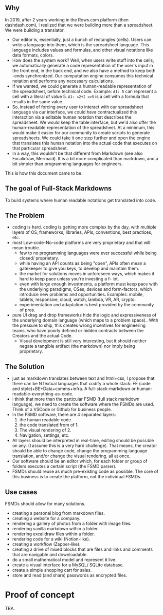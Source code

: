 ## Why

In 2019, after 2 years working in the Rows.com platform (then dashdash.com), I realized that we were building more than a spreadsheet. We were building a translator. 

- Our editor is, essentially, just a bunch of rectangles (cells). Users can write a language into them, which is the spreadsheet language. This language includes values and formulas, and other visual notations like data formats, colors. 
- How does the system work? Well, when users write stuff into the cells, we automatically generate a code representation of the user's input in the front end, in the back end, and we also have a method to keep both -ends synchronized. Our computation engine consumes this technical notation and performs any necessary calculations.
- If we wanted, we could generate a human-readable representation of the spreadsheet, before technical code. Example: `A1: 5` can represent a cell with a literal of value 5. `A1: =2+2 =>5` is a cell with a formula that results in the same value. 
- So, instead of forcing every user to interact with our spreadsheet language via our interface, we could have contractualized this interaction via a editable human notation that describes the spreadsheet. We would keep the table interface, but we'd also offer the human-readable representation of the spreadsheet. At a minimum, this would make it easier for our community to create scripts to generate spreadsheets. We could take it one step further and open the engine that translates this human notation into the actual code that executes on that particular spreadsheet.
- In a way, this wouldn't be that different from Markdown (see also Excalidraw, Mermaid). It is a bit more complicated than markdown, and a bit simpler than programming languages for engineers. 

This is how this document came to be. 

## The goal of Full-Stack Markdowns

To build systems where human readable notations get translated into code.

## The Problem

- coding is hard. coding is getting more complex by the day, with multiple layers of OS, frameworks, libraries, APIs, conventions, best practices, etc.
- most Low-code-No-code platforms are very proprietary and that will mean trouble.
    - few to no programming languages were ever successful while being closed/ proprietary.
    - while having an API counts as being "open", APIs often mean a gatekeeper to give you keys, to develop and maintain them.
    - the market for solutions moves in unforeseen ways, which makes it hard to keep pace unless you're investing a f- lot.
    - even with large enough investments, a platform must keep pace with the underlying paradigms, OSes, devices and form-factors, which introduce new problems and opportunities. Examples: mobile, tablets, responsive, cloud, watch, lambda, VR, AR, crypto.
    - experimentation and adaptation is best provided by the community of pros.
- pure UI drag and drop frameworks hide the logic and expressiveness of the underlying domain language (which maps to a problem space).. With the pressure to ship, this creates wrong incentives for engineering teams, who have poorly defined or hidden contracts between the Creators and the actual Code.
    - Visual development is still very interesting, but it should neither negate a tangible artifact (the markdown) nor imply being proprietary. 

## The Solution

- just as markdown translates between text and html+css, I propose that there can be N textual languages that codify a whole stack: FE (code and style)+BE+Data+comms+infra. A full-stack-markdown or human-readable-everything-as-code.
- I think that more than the particular FSMD (full stack markdown language), we need to create the software where the FSMDs are used. Think of a VSCode or Github for business people.
- In the FSMD software, there are 4 separated layers:
    1. the human readable code.
    2. the code translated from of 1.  
    3. The visual rendering of 2.
    4. Navigation, settings, etc.
- All layers should be interpreted in real-time, editing should be possible on any. (I assume this is a very hard challenge). That means, the creator should be able to change code, change the programming language translation, and/or change the visual rendering, all at once.
- Our software should be an editor which, for each folder or group of folders executes a certain script (the FSMD parser).
- FSMDs should reuse as much pre-existing code as possible. The core of this business is to create the platform, not the individual FSMDs. 

## Use cases

FSMDs should allow for many solutions. 

- creating a personal blog from markdown files.
- creating a website for a company.
- rendering a gallery of photos from a folder with image files.
- rendering vanilla markdown within a folder.
- rendering excalidraw files within a folder.
- rendering code for a wiki (Notion-like).
- creating a workflow (Zapper-like).
- creating a drive of mixed blocks that are files and links and comments that are navigable and downloadable.
- do a small mathematical model and represent it live.
- create a visual interface for a MySQL/ SQLite database.
- create a simple shopping cart for sales.
- store and read (and share) passwords as encrypted files.

# Proof of concept

TBA.
